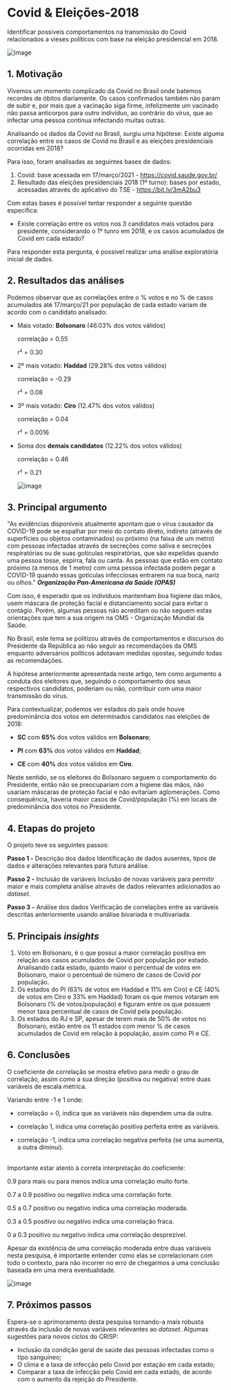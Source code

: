 # Covid & Eleições-2018
Identificar possíveis comportamentos na transmissão do Covid relacionados a vieses políticos com base na eleição presidencial em 2018.

![image](https://user-images.githubusercontent.com/60569541/113933023-778f4c80-97ca-11eb-9af8-94e3e8fa0df4.png)



## **1. Motivação**
Vivemos um momento complicado da Covid no Brasil onde batemos recordes de óbitos diariamente. Os casos confirmados também não param de subir e, por mais que a vacinação siga firme, infelizmente um vacinado não passa anticorpos para outro indivíduo, ao contrário do vírus, que ao infectar uma pessoa continua infectando muitas outras.

Analisando os dados da Covid no Brasil, surgiu uma hipótese: Existe alguma correlação entre os casos de Covid no Brasil e as eleições presidenciais ocorridas em 2018?

Para isso, foram analisadas as seguintes bases de dados:
1. Covid: base acessada em 17/março/2021 - https://covid.saude.gov.br/
2. Resultado das eleições presidenciais 2018 (1º turno): bases por estado, acessadas através do aplicativo do TSE - https://bit.ly/3mA2bu3

Com estas bases é possível tentar responder a seguinte questão específica:
- Existe correlação entre os votos nos 3 candidatos mais votados para presidente, considerando o 1º tunro em 2018, e os casos acumulados de Covid em cada estado?

Para responder esta pergunta, é possível realizar uma análise exploratória inicial de dados.


## **2. Resultados das análises**
Podemos observar que as correlações entre o % votos e no % de casos acumulados até 17/março/21 por população de cada estado variam de acordo com o candidato analisado:
- Mais votado: **Bolsonaro** (46.03% dos votos válidos)

    correlação = 0.55

    r²         = 0.30

- 2º mais votado: **Haddad** (29.28% dos votos válidos)
    
    correlação = -0.29
    
    r²         =  0.08

- 3º mais votado: **Ciro** (12.47% dos votos válidos)
    
    correlação = 0.04
    
    r²         = 0.0016

- Soma dos **demais candidatos** (12.22% dos votos válidos)
    
    correlação = 0.46
    
    r²         = 0.21
    
    ![image](https://user-images.githubusercontent.com/60569541/114087506-5857f400-988a-11eb-91ab-13be43fbdd11.png)



## **3. Principal argumento**
"As evidências disponíveis atualmente apontam que o vírus causador da COVID-19 pode se espalhar por meio do contato direto, indireto (através de superfícies ou objetos contaminados) ou próximo (na faixa de um metro) com pessoas infectadas através de secreções como saliva e secreções respiratórias ou de suas gotículas respiratórias, que são expelidas quando uma pessoa tosse, espirra, fala ou canta. As pessoas que estão em contato próximo (a menos de 1 metro) com uma pessoa infectada podem pegar a COVID-19 quando essas gotículas infecciosas entrarem na sua boca, nariz ou olhos." ***Organização Pan-Americana da Saúde (OPAS)***

Com isso, é esperado que os indivíduos mantenham boa higiene das mãos, usem máscara de proteção facial e distanciamento social para evitar o contágio. Porém, algumas pessoas não acreditam ou não seguem estas orientações que tem a sua origem na OMS - Organização Mundial da Saúde.

No Brasil, este tema se politizou através de comportamentos e discursos do Presidente da República ao não seguir as recomendações da OMS enquanto adversários políticos adotavam medidas opostas, seguindo todas as recomendações.

A hipótese anteriormente apresentada neste artigo, tem como argumento a conduta dos eleitores que, seguindo o comportamento dos seus respectivos candidatos, poderiam ou não, contribuir com uma maior transmissão do vírus.

Para contextualizar, podemos ver estados do país onde houve predominância dos votos em determinados candidatos nas eleições de 2018:
   
   - **SC** com **65%** dos votos válidos em **Bolsonaro**;
     
   - **PI** com **63%** dos votos válidos em **Haddad**;
    
   - **CE** com **40%** dos votos válidos em **Ciro**.

Neste sentido, se os eleitores do Bolsonaro seguem o comportamento do Presidente, então não se preocupariam com a higiene das mãos, não usariam máscaras de proteção facial e não evitariam aglomerações. Como consequência, haveria maior casos de Covid/população (%) em locais de predominância dos votos no Presidente.


## **4. Etapas do projeto**
O projeto teve os seguintes passos:

**Passo 1 -** Descrição dos dados
Identificação de dados ausentes, tipos de dados e alterações relevantes para futura análise.

**Passo 2 -** Inclusão de variáveis
Inclusão de novas variáveis para permitir maior e mais completa análise através de dados relevantes adicionados ao *dataset*.

**Passo 3 -** Análise dos dados
Verificação de correlações entre as variáveis descritas anteriormente usando análise bivariada e multivariada.



## **5. Principais *insights***
   1. Voto em Bolsonaro, é o que possui a maior correlação positiva em relação aos casos acumulados de Covid por população por estado. Analisando cada estado, quanto maior o percentual de votos em Bolsonaro, maior o percentual de número de casos de Covid por população.
   2. Os estados do PI (63% de votos em Haddad e 11% em Ciro) e CE (40% de votos em Ciro e 33% em Haddad) foram os que menos votaram em Bolsonaro (% de votos/população) e figuram entre os que possuem menor taxa percentual de casos de Covid pela população.
   3. Os estados do RJ e SP, apesar de terem mais de 50% de votos no Bolsonaro, estão entre os 11 estados com menor % de casos acumulados de Covid em relação à população, assim como PI e CE.



## **6. Conclusões**
O coeficiente de correlação se mostra efetivo para medir o grau de correlação, assim como a sua direção (positiva ou negativa) entre duas variáveis de escala métrica. 

Variando entre -1 e 1 onde:

- correlação = 0, indica que as variáveis não dependem uma da outra.

- correlação 1, indica uma correlação positiva perfeita entre as variáveis.

- correlação -1, indica uma correlação negativa perfeita (se uma aumenta, a outra diminui).
<br />  
Importante estar atento à correta interpretação do coeficiente:

0.9 para mais ou para menos indica uma correlação muito forte.

0.7 a 0.9 positivo ou negativo indica uma correlação forte.

0.5 a 0.7 positivo ou negativo indica uma correlação moderada.

0.3 a 0.5 positivo ou negativo indica uma correlação fraca.

0 a 0.3 positivo ou negativo indica uma correlação desprezível.

Apesar da existência de uma correlação moderada entre duas variáveis nesta pesquisa, é importante entender como elas se correlacionam com todo o contexto, para não incorrer no erro de chegarmos a uma conclusão baseada em uma mera eventualidade. 

![image](https://user-images.githubusercontent.com/60569541/114087743-a10fad00-988a-11eb-9517-860edec60313.png)


## **7. Próximos passos**
Espera-se o aprimoramento desta pesquisa tornando-a mais robusta através da inclusão de novas variáveis relevantes ao *dataset*. Algumas sugestões para novos ciclos do CRISP:
- Inclusão da condição geral de saúde das pessoas infectadas como o tipo sanguíneo;
- O clima e a taxa de infecção pelo Covid por estação em cada estado;
- Comparar a taxa de infecção pelo Covid em cada estado, de acordo com o aumento da rejeição do Presidente.
